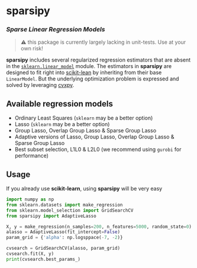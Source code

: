 
sparsipy
========

### *Sparse Linear Regression Models*

> :warning: this package is currently largely lacking in unit-tests.
> Use at your own risk!

**sparsipy**  includes several regularized regression estimators that are absent in the
[`sklearn.linear_model`](https://scikit-learn.org/stable/modules/classes.html#module-sklearn.linear_model)
module. The estimators in **sparsipy** are designed to fit right into
[scikit-lean](https://scikit-learn.org/stable/index.html) by inheriting from their base
`LinearModel`. But the underlying optimization problem is expressed and solved by
leveraging [cvxpy](https://www.cvxpy.org/). 


Available regression models
---------------------------
- Ordinary Least Squares (`sklearn` may be a better option)
- Lasso (`sklearn` may be a better option)
- Group Lasso, Overlap Group Lasso & Sparse Group Lasso
- Adaptive versions of Lasso, Group Lasso, Overlap Group Lasso & Sparse Group Lasso
- Best subset selection, L1L0 & L2L0 (we recommend using `gurobi` for performance)

Usage
-----
If you already use **scikit-learn**, using **sparsipy** will be very easy
```python
import numpy as np
from sklearn.datasets import make_regression
from sklearn.model_selection import GridSearchCV
from sparsipy import AdaptiveLasso

X, y = make_regression(n_samples=200, n_features=5000, random_state=0)
alasso = AdaptiveLasso(fit_intercept=False)
param_grid = {'alpha': np.logsppace(-7, -2)}

cvsearch = GridSearchCV(alasso, param_grid)
cvsearch.fit(X, y)
print(cvsearch.best_params_)
```
